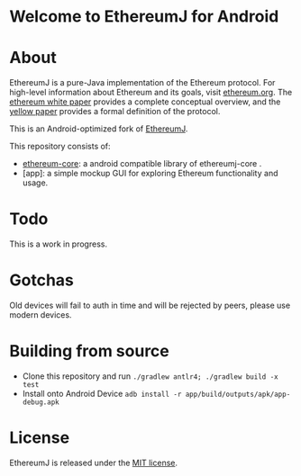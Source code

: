# Welcome to EthereumJ for Android

# About
EthereumJ is a pure-Java implementation of the Ethereum protocol. For high-level information about Ethereum and its goals, visit [ethereum.org](https://ethereum.org). The [ethereum white paper](https://github.com/ethereum/wiki/wiki/%5BEnglish%5D-White-Paper) provides a complete conceptual overview, and the [yellow paper](http://gavwood.com/Paper.pdf) provides a formal definition of the protocol.

This is an Android-optimized fork of [EthereumJ](https://github.com/ethereum/ethereumj).

This repository consists of:
 * [ethereum-core](ethereumj-core): a android compatible library of ethereumj-core .
 * [app]: a simple mockup GUI for exploring Ethereum functionality and usage.

# Todo
This is a work in progress.

# Gotchas
Old devices will fail to auth in time and will be rejected by peers, please use modern devices.

# Building from source

 - Clone this repository and run
 `./gradlew antlr4; ./gradlew build -x test`
 - Install onto Android Device 
 `adb install -r app/build/outputs/apk/app-debug.apk`

# License
EthereumJ is released under the [MIT license](LICENSE).
